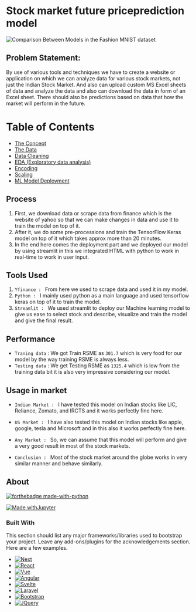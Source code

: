 # **Stock market future priceprediction model**
![Comparison Between Models in the Fashion MNIST dataset](https://cdn1.iconfinder.com/data/icons/social-messaging-ui-color-shapes/128/analytics-circle-blue-512.png)

## Problem Statement:
By use of various tools and techniques we have to create a website or application on which we can analyze data for various stock markets, not just the Indian Stock Market. And also can upload custom MS Excel sheets of data and analyze the data and also can download the data in form of an Excel sheet. There should also be predictions based on data that how the market will perform in the future. 

# Table of Contents

* [The Concept](https://github.com/Akashkunwar/Dscourses/tree/main/Guvi/Project/Chennai%20House%20Price%20Prediction#the-concept)
* [The Data](https://github.com/Akashkunwar/Dscourses/tree/main/Guvi/Project/Chennai%20House%20Price%20Prediction#the-data)
* [Data Cleaning](https://github.com/Akashkunwar/Dscourses/tree/main/Guvi/Project/Chennai%20House%20Price%20Prediction#the-cleaning)
* [EDA (Exploratory data analysis)](https://github.com/Akashkunwar/Dscourses/tree/main/Guvi/Project/Chennai%20House%20Price%20Prediction#EDA-(Exploratory-data-analysis))
* [Encoding](https://github.com/Akashkunwar/Dscourses/tree/main/Guvi/Project/Chennai%20House%20Price%20Prediction#Encoding)
* [Scaling](https://github.com/Akashkunwar/Dscourses/tree/main/Guvi/Project/Chennai%20House%20Price%20Prediction#Scaling)
* [ML Model Deployment](https://github.com/Akashkunwar/Dscourses/tree/main/Guvi/Project/Chennai%20House%20Price%20Prediction#ML-Model-Deployment)


## Process

1. First, we download data or scrape data from finance which is the website of yahoo so that we can make changes in data and use it to train the model on top of it.
2. After it, we do some pre-processions and train the TensorFlow Keras model on top of it which takes approx more than 20 minutes.
3. In the end here comes the deployment part and we deployed our model by using streamlit in this we integrated HTML with python to work in real-time to work in user input.

## Tools Used

1. `Yfinance : ` From here we used to scrape data and used it in my model.
2. `Python : ` I mainly used python as a main language and used tensorflow keras on top of it to train the model.
3. `Streamlit : ` We used streamlit to deploy our Machine learning model to give us ease to select stock and describe, visualize and train the model and give the final result.

## Performance

* `Traning data` : 
 We got Train RSME as `301.7` which is very food for our model by the way training RSME is always less.
 * `Testing data` : 
 We get Testing RSME as `1325.4` which is low from the training data bit it is also very impressive considering our model.
 

## Usage in market

*   `Indian Market : `
 I have tested this model on Indian stocks like LIC, Reliance, Zomato, and IRCTS and it works perfectly fine here.

*   `US Market : `
 I have also tested this model on Indian stocks like apple, google, tesla and Microsoft and in this also it works perfectly fine here.

*   `Any Market : `
 So, we can assume that this model will perform and give a very good result in most of the stock markets.

*   `Conclusion : `
 Most of the stock market around the globe works in very similar manner and behave similarly.


## About
[![forthebadge made-with-python](http://ForTheBadge.com/images/badges/made-with-python.svg)](https://www.python.org/)

[![Made withJupyter](https://img.shields.io/badge/Made%20with-Jupyter-orange?style=for-the-badge&logo=Jupyter)](https://jupyter.org/try)

### Built With

This section should list any major frameworks/libraries used to bootstrap your project. Leave any add-ons/plugins for the acknowledgements section. Here are a few examples.

* [![Next][Next.js]][Next-url]
* [![React][React.js]][React-url]
* [![Vue][Vue.js]][Vue-url]
* [![Angular][Angular.io]][Angular-url]
* [![Svelte][Svelte.dev]][Svelte-url]
* [![Laravel][Laravel.com]][Laravel-url]
* [![Bootstrap][Bootstrap.com]][Bootstrap-url]
* [![JQuery][JQuery.com]][JQuery-url]
<!-- MARKDOWN LINKS & IMAGES -->
<!-- https://www.markdownguide.org/basic-syntax/#reference-style-links -->
[linkedin-url]: https://www.linkedin.com/in/aakashkunwar/
[product-screenshot]: images/screenshot.png
[Next.js]: https://img.shields.io/badge/next.js-000000?style=for-the-badge&logo=nextdotjs&logoColor=white
[Next-url]: https://nextjs.org/
[React.js]: https://img.shields.io/badge/React-20232A?style=for-the-badge&logo=react&logoColor=61DAFB
[React-url]: https://reactjs.org/
[Vue.js]: https://img.shields.io/badge/Vue.js-35495E?style=for-the-badge&logo=vuedotjs&logoColor=4FC08D
[Vue-url]: https://vuejs.org/
[Angular.io]: https://img.shields.io/badge/Angular-DD0031?style=for-the-badge&logo=angular&logoColor=white
[Angular-url]: https://angular.io/
[Svelte.dev]: https://img.shields.io/badge/Svelte-4A4A55?style=for-the-badge&logo=svelte&logoColor=FF3E00
[Svelte-url]: https://svelte.dev/
[Laravel.com]: https://img.shields.io/badge/Laravel-FF2D20?style=for-the-badge&logo=laravel&logoColor=white
[Laravel-url]: https://laravel.com
[Bootstrap.com]: https://img.shields.io/badge/Bootstrap-563D7C?style=for-the-badge&logo=bootstrap&logoColor=white
[Bootstrap-url]: https://getbootstrap.com
[JQuery.com]: https://img.shields.io/badge/jQuery-0769AD?style=for-the-badge&logo=jquery&logoColor=white
[JQuery-url]: https://jquery.com 
